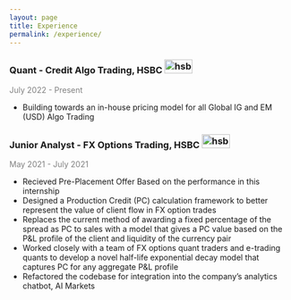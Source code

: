 ```yaml
---
layout: page
title: Experience
permalink: /experience/
---
```

### Quant - Credit Algo Trading, HSBC <img src="../images/hsbc.png" alt="hsbc logo" width="50" height="25"/>
<span style="color:gray">July 2022 - Present</span>

* Building towards an in-house pricing model for all Global IG and EM (USD) Algo Trading


### Junior Analyst - FX Options Trading, HSBC <img src="../images/hsbc.png" alt="hsbc logo" width="50" height="25"/>
<span style="color:gray">May 2021 - July 2021 </span>

* Recieved Pre-Placement Offer Based on the performance in this internship
* Designed a Production Credit (PC) calculation framework to better represent the value of client flow in FX option trades
* Replaces the current method of awarding a fixed percentage of the spread as PC to sales with a model that gives a PC value based on the P&L profile of the client and liquidity of the currency pair
* Worked closely with a team of FX options quant traders and e-trading quants to develop a novel half-life exponential decay model that captures PC for any aggregate P&L profile
* Refactored the codebase for integration into the company’s analytics chatbot, AI Markets
